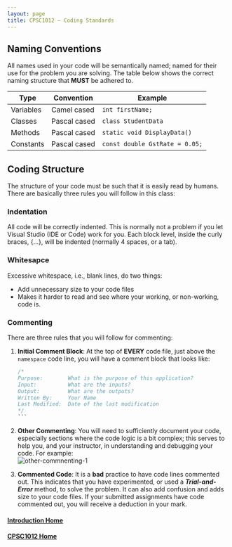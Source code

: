 ```yaml
---
layout: page
title: CPSC1012 – Coding Standards
---
```

## Naming Conventions
All names used in your code will be semantically named; named for their use for the problem you are solving. The table below shows the correct naming structure that **MUST** be adhered to.

Type | Convention | Example
-----|------------|--------
Variables | Camel cased | `int firstName;`
Classes | Pascal cased | `class StudentData`
Methods | Pascal cased | `static void DisplayData()`
Constants | Pascal cased | `const double GstRate = 0.05;`

## Coding Structure
The structure of your code must be such that it is easily read by humans. There are basically three rules you will follow in this class:

### Indentation
All code will be correctly indented. This is normally not a problem if you let Visual Studio (IDE or Code) work for you. Each block level, inside the curly braces, {…}, will be indented (normally 4 spaces, or a tab).

### Whitesapce
Excessive whitespace, i.e., blank lines, do two things:
* Add unnecessary size to your code files
* Makes it harder to read and see where your working, or non-working, code is.

### Commenting
There are three rules that you will follow for commenting:
1. **Initial Comment Block**: At the top of **EVERY** code file, just above the `namespace` code line, you will have a comment block that looks like:

    ````csharp
    /* 
    Purpose:        What is the purpose of this application?
    Input:          What are the inputs?
    Output:         What are the outputs?
    Written By:     Your Name
    Last Modified:	Date of the last modification
    */
   ```

2. **Other Commenting**: You will need to sufficiently document your code, especially sections where the code logic is a bit complex; this serves to help you, and your instructor, in understanding and debugging your code. For example:<br>
![other-commnenting-1](files/other-commenting-1.jpg)
3. **Commented Code**: It is a **bad** practice to have code lines commented out. This indicates that you have experimented, or used a ***Trial-and-Error*** method, to solve the problem. It can also add confusion and adds size to your code files. If your submitted assignments have code commented out, you will receive a deduction in your mark.

#### [Introduction Home](index.md)
#### [CPSC1012 Home](../)